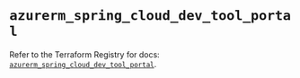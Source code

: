# `azurerm_spring_cloud_dev_tool_portal`

Refer to the Terraform Registry for docs: [`azurerm_spring_cloud_dev_tool_portal`](https://registry.terraform.io/providers/hashicorp/azurerm/4.50.0/docs/resources/spring_cloud_dev_tool_portal).
